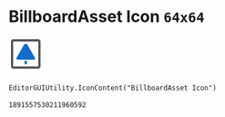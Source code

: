 # BillboardAsset Icon `64x64`
<img src="/img/BillboardAsset%20Icon.png" width=64 height=64>

``` CSharp
EditorGUIUtility.IconContent("BillboardAsset Icon")
```
```
1891557530211960592
```
